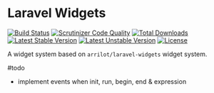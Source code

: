 # Laravel Widgets

[![Build Status](https://travis-ci.org/benrowe/laravel-widgets.svg?branch=master&format=flat-square)](https://travis-ci.org/benrowe/laravel-widgets)
[![Scrutinizer Code Quality](https://scrutinizer-ci.com/g/benrowe/laravel-widgets/badges/quality-score.png?b=master&format=flat-square)](https://scrutinizer-ci.com/g/benrowe/laravel-widgets/?branch=master)
[![Total Downloads](https://poser.pugx.org/benrowe/laravel-widgets/d/total.svg?format=flat-square)](https://packagist.org/packages/benrowe/laravel-widgets)
[![Latest Stable Version](https://poser.pugx.org/benrowe/laravel-widgets/v/stable.svg?format=flat-square)](https://packagist.org/packages/benrowe/laravel-widgets)
[![Latest Unstable Version](https://poser.pugx.org/benrowe/laravel-widgets/v/unstable.svg?format=flat-square)](https://packagist.org/packages/benrowe/laravel-widgets)
[![License](https://poser.pugx.org/benrowe/laravel-widgets/license.svg?format=flat-square)](https://packagist.org/packages/benrowe/laravel-widgets)

A widget system based on `arrilot/laravel-widgets` widget system.

#todo

- implement events when init, run, begin, end & expression
